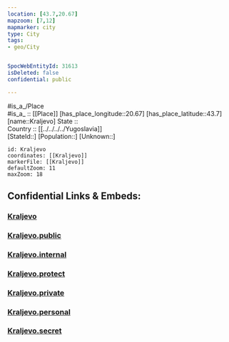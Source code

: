 ```yaml
---
location: [43.7,20.67] 
mapzoom: [7,12] 
mapmarker: city 
type: City
tags:
- geo/City


SpocWebEntityId: 31613
isDeleted: false
confidential: public

---
```

#is_a_/Place  
#is_a_ :: [[Place]] 
[has_place_longitude::20.67] 
[has_place_latitude::43.7] 
[name::Kraljevo] 
State ::  
Country :: [[../../../../Yugoslavia]]  
[StateId::] 
[Population::] 
[Unknown::] 


```leaflet
id: Kraljevo
coordinates: [[Kraljevo]] 
markerFile: [[Kraljevo]] 
defaultZoom: 11 
maxZoom: 18
```


## Confidential Links & Embeds: 

### [Kraljevo](/_Standards/Earth/Continent/Europe/Europe~South/Serbia/districts~Serbia/Raški/City/Kraljevo.md) 

### [Kraljevo.public](/_public/Earth/Continent/Europe/Europe~South/Serbia/districts~Serbia/Raški/City/Kraljevo.public.md) 

### [Kraljevo.internal](/_internal/Earth/Continent/Europe/Europe~South/Serbia/districts~Serbia/Raški/City/Kraljevo.internal.md) 

### [Kraljevo.protect](/_protect/Earth/Continent/Europe/Europe~South/Serbia/districts~Serbia/Raški/City/Kraljevo.protect.md) 

### [Kraljevo.private](/_private/Earth/Continent/Europe/Europe~South/Serbia/districts~Serbia/Raški/City/Kraljevo.private.md) 

### [Kraljevo.personal](/_personal/Earth/Continent/Europe/Europe~South/Serbia/districts~Serbia/Raški/City/Kraljevo.personal.md) 

### [Kraljevo.secret](/_secret/Earth/Continent/Europe/Europe~South/Serbia/districts~Serbia/Raški/City/Kraljevo.secret.md)

